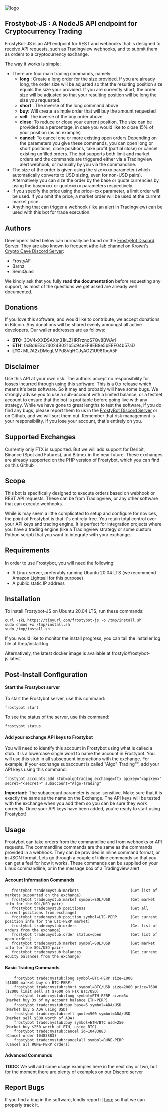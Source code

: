 ![logo](https://i.imgur.com/YAME6yT.png "#FrostyBot")

## Frostybot-JS : A NodeJS API endpoint for Cryptocurrency Trading

FrostyBot-JS is an API endpoint for REST and webhooks that is designed to receive API requests, such as Tradingview webhooks, and to submit them as orders to a cryptocurrency exchange.

The way it works is simple:

* There are four main trading commands, namely: 
  * **long** : Create a long order for the size provided. If you are already long, the order size will be adjusted so that the resulting position size equals the size your provided. If you are currently short, the order size will be adjusted so that your resulting position will be long the size you requested.
  * **short** : The inverse of the long command above
  * **buy**: Will create a simple order that will buy the amount requested
  * **sell**: The inverse of the buy order above
  * **close**: To reduce or close your current position. The size can be provided as a percentage, in case you would like to close 15% of your position (as an example)
  * **cancel**: To cancel one or more existing open orders
  Depending on the parameters you give these commands, you can open long or short positions, close positions, take profit (partial close) or cancel existing unfilled orders. The bot supports both limit and market orders and the commands are triggered either via a Tradingview alert webhook, or manually by you via the commandline.
* The size of the order is given using the size=xxx parameter (which automatically converts to USD sizing, even for non-USD pairs). Alternatively you can size the order by the base or quote currencies by using the base=xxx or quote=xxx parameters respectively.
* If you specify the price using the price=xxx parameter, a limit order will be used. If you omit the price, a market order will be used at the current market price.
* Anything that can trigger a webhook (like an alert in Tradingview) can be used with this bot for trade execution.

## Authors
Developers listed below can normally be found on the [FrostyBot Discord Server](https://discord.gg/yK4U93s). They are also known to frequent #the-lab channel on [Krown's Crypto Cave Discord Server](https://discordapp.com/invite/hzKU7qe):

* FrostyAF
* Barnz
* SemiQuasi

We kindly ask that you fully **read the documentation** before requesting any support, as most of the questions we get asked are already well documented.

## Donations
If you love this software, and would like to contribute, we accept donations in Bitcoin. Any donations will be shared evenly amoungst all active developers. Our waller addresses are as follows:

* **BTC:** 3QV4xXXDSAXm31kLZHRFrznoS7Qv8BWAri
* **ETH:** 0xBd6E3c74024B021b5c94eEF8EB8e5bEEF04b57aD
* **LTC:** ML7A2xDMegLMPd8VqHCJyAG21U981boA5F

## Disclaimer
Use this API at your own risk. The authors accept no responsibility for losses incurred through using this software. This is a 0.x release which means it's beta software. So it may and probably will have some bugs. We strongly advise you to use a sub-account with a limited balance, or a testnet account to ensure that the bot is profitable before going live with any strategy. While we have gone to great lengths to test the software, if you do find any bugs, please report them to us in the [FrostyBot Discord Server](https://discord.gg/yK4U93s) or on Github, and we will sort them out. Remember that risk management is your responsibility. If you lose your account, that's entirely on you.

## Supported Exchanges
Currently only FTX is supported. But we will add support for Deribit, Binance (Spot and Futures), and Bitmex in the near future. These exchanges are already supported on the PHP version of Frostybot, which you can find on this Github

## Scope      
This bot is specifically designed to execute orders based on webhook or REST API requests. These can be from Tradingview, or any other software that can execute webhooks.

While is may seem a little complicated to setup and configure for novices, the point of Frostybot is that it's entirely free. You retain total control over your API keys and trading engine. It is perfect for integration projects where you have a trading engine (like a Tradingview strategy or some custom Python script) that you want to integrate with your exchange.

## Requirements
In order to use Frostybot, you will need the following:
* A Linux server, preferably running Ubuntu 20.04 LTS  (we recommend Amazon Lightsail for this purpose)
* A public static IP address

## Installation

To install Frostybot-JS on Ubuntu 20.04 LTS, run these commands:
```
curl -skL https://tinyurl.com/frostybot-js -o /tmp/install.sh 
sudo chmod +x /tmp/install.sh
sudo /tmp/install.sh
````
If you would like to monitor the install progress, you can tail the installer log file at /tmp/install.log

Alternatively, the latest docker image is available at frostyio/frostybot-js:latest

## Post-Install Configuration

#### Start the Frostybot server

To start the Frostybot server, use this command:
```
frostybot start
```

To see the status of the server, use this command:
```
frostybot status
```

#### Add your exchange API keys to Frostybot

You will need to identify this account in Frostybot using what is called a stub. It is a lowercase single word to name the account in Frostybot. You will use this stub in all subsequent interactions with the exchange. For example, if your exchange subaccount is called "Algo"-Trading"", add your API keys using this command:
```
frostybot accounts:add stub=algotrading exchange=ftx apikey="<apikey>" secret="<secret>" subaccount="Algo-Trading"
```

**Important:** The subaccount parameter is case-sensitive. Make sure that it is exactly the same as the name on the Exchange. The API keys will be tested with the exchange when you add them so you can be sure they work correctly. Once your API keys have been added, you're ready to start using Frostybot!

## Usage

Frostybot can take orders from the commandline and from webhooks or API requests. The commandline commands are the same as the commands provided in a webhook. They can be provided in inline command format, or in JSON format. Lets go through a couple of inline commands so that you can get a feel for how it works. These commands can be supplied on your Linux commandline, or in the message box of a Tradingview alert:

#### Account Information Commands
```
   frostybot trade:mystub:markets                       (Get list of markets supported on the exchange)
   frostybot trade:mystub:market symbol=SOL/USD         (Get market info for the SOL/USD pair)
   frostybot trade:mystub:positionss                    (Get all current positions from exchange)
   frostybot trade:mystub:position symbol=LTC-PERP      (Get current position info for the LTC-PERP market)
   frostybot trade:mystub:orders                        (Get list of orders from the exchange)
   frostybot trade:mystub:order status=open             (Get list of open orders)
   frostybot trade:mystub:market symbol=SOL/USD         (Get market info for the SOL/USD pair)
   frostybot trade:mystub:balances                      (Get current equity balances from the exchange)     
```

#### Basic Trading Commands
```
    frostybot trade:mystub:long symbol=BTC-PERP size=1000             ($1000 market buy on BTC-PERP)
    frostybot trade:mystub:short symbol=BTC/USD size=2000 price=7600  ($2000 limit sell at $7600 on FTX BTC/USD)
    frostybot trade:mystub:long symbol=ETH-PERP size=3x               (Market buy 3x of my account balance ETH-PERP)
    frostybot trade:mystub:buy base=5 symbol=ADA/USD                  (Market buy 5 ADA using USD)
    frostybot trade:mystub:sell quote=500 symbol=ADA/USD              (Market sell $500 worth of ADA)
    frostybot trade:mystub:buy symbol=ETH/BTC usd=250                 (Market buy $250 worth of ETH, using BTC)
    frostybot trade:mystub:cancel id=10483883                         (Cancel order 10483883)
    frostybot trade:mystub:cancelall symbol=RUNE-PERP                 (Cancel all RUNE-PERP orders)
```

#### Advanced Commands

**TODO:** We will add some usage examples here in the next day or two, but for the moment there are plenty of examples on our Discord server
 
## Report Bugs

If you find a bug in the software, kindly report it [here](https://github.com/CryptoMF/frostybot-js/issues/new) so that we can properly track it.
